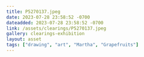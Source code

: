 ```yaml
---
title: P5270137.jpeg
date: 2023-07-28 23:58:52 -0700
dateadded: 2023-07-28 23:58:52 -0700
link: /assets/clearings/P5270137.jpeg
gallery: clearings-exhibition
layout: asset
tags: ["drawing", "art", "Martha", "Grapefruits"]
--- 
```

